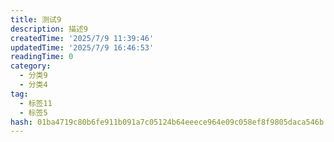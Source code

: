 ```yaml
---
title: 测试9
description: 描述9
createdTime: '2025/7/9 11:39:46'
updatedTime: '2025/7/9 16:46:53'
readingTime: 0
category:
  - 分类9
  - 分类4
tag:
  - 标签11
  - 标签5
hash: 01ba4719c80b6fe911b091a7c05124b64eeece964e09c058ef8f9805daca546b
---
```


